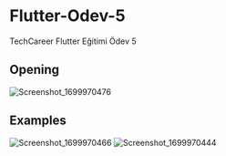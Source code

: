 # Flutter-Odev-5
TechCareer Flutter Eğitimi Ödev 5
## Opening 
![Screenshot_1699970476](https://github.com/varolfurkan/Flutter-Odev-5/assets/99636501/3b96897a-6e42-459c-95c6-4dda12fe5b00)
## Examples
![Screenshot_1699970466](https://github.com/varolfurkan/Flutter-Odev-5/assets/99636501/28ad3a04-7370-472a-84e6-6b3b2b8cd712)
![Screenshot_1699970444](https://github.com/varolfurkan/Flutter-Odev-5/assets/99636501/77ad4646-b8c5-44cb-8b17-41fe6afc712d)

